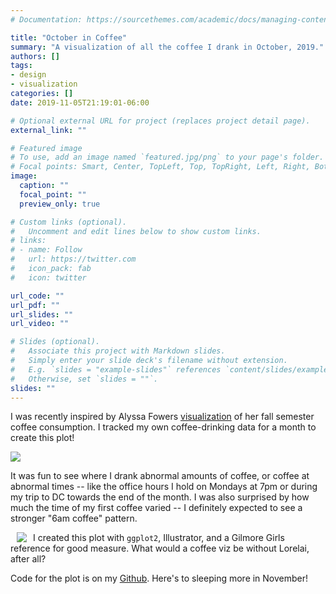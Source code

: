 ```yaml
---
# Documentation: https://sourcethemes.com/academic/docs/managing-content/

title: "October in Coffee"
summary: "A visualization of all the coffee I drank in October, 2019."
authors: []
tags: 
- design
- visualization
categories: []
date: 2019-11-05T21:19:01-06:00

# Optional external URL for project (replaces project detail page).
external_link: ""

# Featured image
# To use, add an image named `featured.jpg/png` to your page's folder.
# Focal points: Smart, Center, TopLeft, Top, TopRight, Left, Right, BottomLeft, Bottom, BottomRight.
image:
  caption: ""
  focal_point: ""
  preview_only: true

# Custom links (optional).
#   Uncomment and edit lines below to show custom links.
# links:
# - name: Follow
#   url: https://twitter.com
#   icon_pack: fab
#   icon: twitter

url_code: ""
url_pdf: ""
url_slides: ""
url_video: ""

# Slides (optional).
#   Associate this project with Markdown slides.
#   Simply enter your slide deck's filename without extension.
#   E.g. `slides = "example-slides"` references `content/slides/example-slides.md`.
#   Otherwise, set `slides = ""`.
slides: ""
---
```


I was recently inspired by Alyssa Fowers [visualization](https://twitter.com/alyssafowers/status/1178335347538825217) of her fall semester coffee consumption. I tracked my own coffee-drinking data for a month to create this plot!

[![](featured.png)](https://www.ravenmcknight.com/project/october-in-coffee/featured.png)


It was fun to see where I drank abnormal amounts of coffee, or coffee at abnormal times -- like the office hours I hold on Mondays at 7pm or during my trip to DC towards the end of the month. I was also surprised by how much the time of my first coffee varied -- I definitely expected to see a stronger "6am coffee" pattern. 

<img align = "left" style="margin: 0px 10px" src="coffee.gif">

I created this plot with `ggplot2`, Illustrator, and a Gilmore Girls reference for good measure. What would a coffee viz be without Lorelai, after all? 

Code for the plot is on my [Github](https://github.com/ravenmcknight/visualization/tree/master/october_in_coffee). Here's to sleeping more in November!

<br>
<br>
<br>